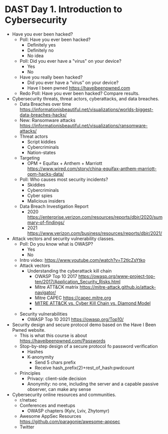 # DAST Day 1. Introduction to Cybersecurity

* Have you ever been hacked?
    * Poll: Have you ever been hacked?
        * Definitely yes
        * Definitely no
        * No idea
    * Poll: Did you ever have a "virus" on your device?
        * Yes
        * No
    * Have you really been hacked?
        * Did you ever have a “virus” on your device?
        * Have I been pwned https://haveibeenpwned.com  
    * Redo Poll: Have you ever been hacked? Compare results.
* Cybersecurity threats, threat actors, cyberattacks, and data breaches.
    * Data Breaches over time https://informationisbeautiful.net/visualizations/worlds-biggest-data-breaches-hacks/ 
    * New: Ransomware attacks https://informationisbeautiful.net/visualizations/ransomware-attacks/ 
    * Threat actors
        * Script kiddies
        * Cybercriminals
        * Nation-states
    * Targeting
        * OPM + Equifax + Anthem + Marriott https://www.wired.com/story/china-equifax-anthem-marriott-opm-hacks-data/ 
    * Poll: Who causes most security incidents?
        * Skiddies
        * Cybercriminals
        * Cyber spies
        * Malicious insiders
    * Data Breach Investigation Report 
        * 2020 https://enterprise.verizon.com/resources/reports/dbir/2020/summary-of-findings/ 
        * 2021 https://www.verizon.com/business/resources/reports/dbir/2021/ 
* Attack vectors and security vulnerability classes.
    * Poll: Do you know what is OWASP?
        * Yes 
        * No
    * Intro video: https://www.youtube.com/watch?v=T2tlcZsYtko 
    * Attack vectors
        * Understanding the cyberattack kill chain
            * OWASP Top 10 2017 https://owasp.org/www-project-top-ten/2017/Application_Security_Risks.html 
            * Mitre ATT&CK matrix https://mitre-attack.github.io/attack-navigator/ 
            * Mitre CAPEC https://capec.mitre.org
            * [MITRE ATT&CK vs. Cyber Kill Chain vs. Diamond Model](https://medium.com/cycraft/cycraft-classroom-mitre-att-ck-vs-cyber-kill-chain-vs-diamond-model-1cc8fa49a20f)
            * 
    * Security vulnerabilities
        * OWASP Top 10 2021 https://owasp.org/Top10/ 
* Security design and secure protocol demo based on the Have I Been Pwned website.
    * This is what this course is about https://haveibeenpwned.com/Passwords 
    * Stop-by-step design of a secure protocol fo password verification
        * Hashes
        * K-anonymity
            * Send 5 chars prefix
            * Receive hash_prefix(2)+rest_of_hash:pwdcount
    * Principles
        * Privacy: client-side decision
        * Anonymity: no one, including the server and a capable passive observer, can make any sense
* Cybersecurity online resources and communities.
    * r/netsec 
    * Conferences and meetups
        * OWASP chapters (Kyiv, Lviv, Zhytomyr)
    * Awesome AppSec Resources https://github.com/paragonie/awesome-appsec
    * Twitter
